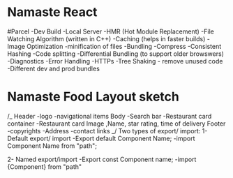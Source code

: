 # Namaste React

#Parcel
-Dev Build
-Local Server
-HMR (Hot Module Replacement)
-File Watching Algorithm (written in C++)
-Caching (helps in faster builds)
-Image Optimization
-minification of files
-Bundling
-Compress
-Consistent Hashing
-Code splitting
-Differential Bundling (to support older browswers)
-Diagnostics
-Error Handling
-HTTPs
-Tree Shaking - remove unused code
-Different dev and prod bundles

# Namaste Food Layout sketch

/_
Header
-logo
-navigational items
Body
-Search bar
-Restaurant card container
-Restaurant card
Image ,Name, star rating, time of delivery
Footer
-copyrights
-Address
-contact links
_/
Two types of export/ import:
1-Default export/ import
-Export default Component Name;
-import Component Name from "path";

2- Named export/import
-Export const Component name;
-import {Component} from "path"
